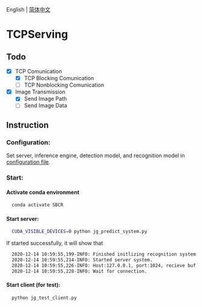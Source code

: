 English | [简体中文](README_ch.md)
# TCPServing

## Todo
- [x] TCP Comunication
  - [x] TCP Blocking Comunication
  - [ ] TCP Nonblocking Comunication
- [x] Image Transmission
  - [x] Send Image Path
  - [ ] Send Image Data

## Instruction   

### Configuration:
Set server, inference engine, detection model, and recognition model in [configuration file](jg_config.py).

### Start:

#### Activate conda environment
```bash   
  conda activate SBCR
```

#### Start server:
```bash
  CUDA_VISIBLE_DEVICES=0 python jg_predict_system.py
 ```
If started successfully, it will show that
```bash
  2020-12-14 10:59:55,199-INFO: Finished initlizing recognition system.
  2020-12-14 10:59:55,214-INFO: Started server system.
  2020-12-14 10:59:55,226-INFO: Host:127.0.0.1, port:1024, recieve buf size:83886080
  2020-12-14 10:59:55,228-INFO: Wait for connection.
```
#### Start client (for test):
```bash
  python jg_test_client.py
```

